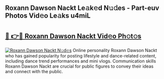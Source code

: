 ## Roxann Dawson Nackt Le𝚊k𝚎d N𝚞𝚍es - Part-euv Photos Vid𝚎o Le𝚊ks u4miL

# <h2><a href="http://fb9uic.evod.top/?m=Roxann+Dawson+Nackt">🔗 👉🔴 Roxann Dawson Nackt Vid𝚎o Ph𝚘t𝚘s</a></h2>

[![Roxann Dawson Nackt N𝚞d𝚎s](https://i.imgur.com/8V9OHl7.gif)](http://fb9uic.evod.top/?m=Roxann+Dawson+Nackt)
Online personality Roxann Dawson Nackt who has gained popularity for posting lifestyle and dance-related content, including dance trend performances and mini vlogs. Communication skills Roxann Dawson Nackt are crucial for public figures to convey their ideas and connect with the public. 
